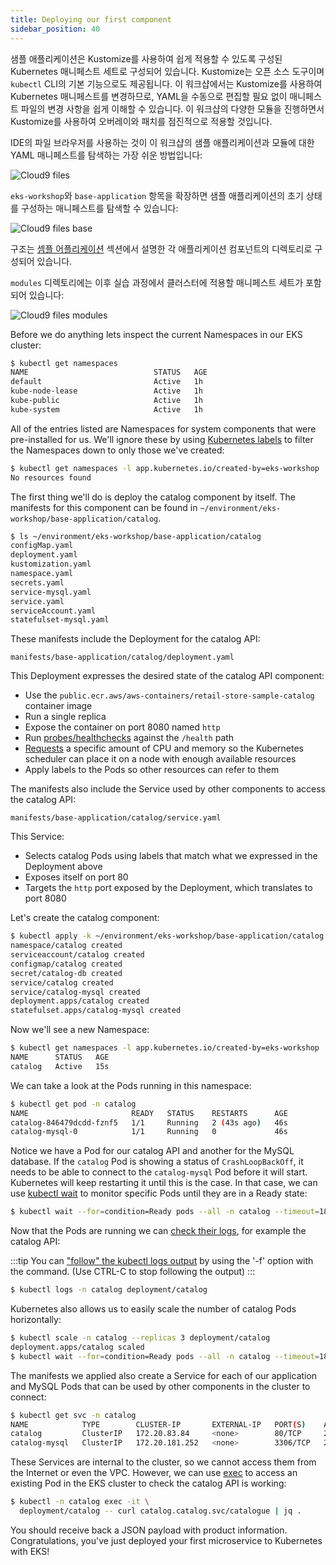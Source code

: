 ```yaml
---
title: Deploying our first component
sidebar_position: 40
---
```


샘플 애플리케이션은 Kustomize를 사용하여 쉽게 적용할 수 있도록 구성된 Kubernetes 매니페스트 세트로 구성되어 있습니다. Kustomize는 오픈 소스 도구이며 `kubectl` CLI의 기본 기능으로도 제공됩니다. 이 워크샵에서는 Kustomize를 사용하여 Kubernetes 매니페스트를 변경하므로, YAML을 수동으로 편집할 필요 없이 매니페스트 파일의 변경 사항을 쉽게 이해할 수 있습니다. 이 워크샵의 다양한 모듈을 진행하면서 Kustomize를 사용하여 오버레이와 패치를 점진적으로 적용할 것입니다.

IDE의 파일 브라우저를 사용하는 것이 이 워크샵의 샘플 애플리케이션과 모듈에 대한 YAML 매니페스트를 탐색하는 가장 쉬운 방법입니다:

![Cloud9 files](./assets/cloud9-files-initial.webp)

`eks-workshop`와 `base-application` 항목을 확장하면 샘플 애플리케이션의 초기 상태를 구성하는 매니페스트를 탐색할 수 있습니다:

![Cloud9 files base](./assets/cloud9-files-base.webp)

구조는 [셈플 어플리케이션](index) 섹션에서 설명한 각 애플리케이션 컴포넌트의 디렉토리로 구성되어 있습니다.

`modules` 디렉토리에는 이후 실습 과정에서 클러스터에 적용할 매니페스트 세트가 포함되어 있습니다:

![Cloud9 files modules](./assets/cloud9-files-modules.webp)

Before we do anything lets inspect the current Namespaces in our EKS cluster:

```bash
$ kubectl get namespaces
NAME                            STATUS   AGE
default                         Active   1h
kube-node-lease                 Active   1h
kube-public                     Active   1h
kube-system                     Active   1h
```

All of the entries listed are Namespaces for system components that were pre-installed for us. We'll ignore these by using [Kubernetes labels](https://kubernetes.io/docs/concepts/overview/working-with-objects/labels/) to filter the Namespaces down to only those we've created:

```bash
$ kubectl get namespaces -l app.kubernetes.io/created-by=eks-workshop
No resources found
```

The first thing we'll do is deploy the catalog component by itself. The manifests for this component can be found in `~/environment/eks-workshop/base-application/catalog`.

```bash
$ ls ~/environment/eks-workshop/base-application/catalog
configMap.yaml
deployment.yaml
kustomization.yaml
namespace.yaml
secrets.yaml
service-mysql.yaml
service.yaml
serviceAccount.yaml
statefulset-mysql.yaml
```

These manifests include the Deployment for the catalog API:

```file
manifests/base-application/catalog/deployment.yaml
```

This Deployment expresses the desired state of the catalog API component:

- Use the `public.ecr.aws/aws-containers/retail-store-sample-catalog` container image
- Run a single replica
- Expose the container on port 8080 named `http`
- Run [probes/healthchecks](https://kubernetes.io/docs/tasks/configure-pod-container/configure-liveness-readiness-startup-probes/) against the `/health` path
- [Requests](https://kubernetes.io/docs/concepts/configuration/manage-resources-containers/) a specific amount of CPU and memory so the Kubernetes scheduler can place it on a node with enough available resources
- Apply labels to the Pods so other resources can refer to them

The manifests also include the Service used by other components to access the catalog API:

```file
manifests/base-application/catalog/service.yaml
```

This Service:

- Selects catalog Pods using labels that match what we expressed in the Deployment above
- Exposes itself on port 80
- Targets the `http` port exposed by the Deployment, which translates to port 8080

Let's create the catalog component:

```bash
$ kubectl apply -k ~/environment/eks-workshop/base-application/catalog
namespace/catalog created
serviceaccount/catalog created
configmap/catalog created
secret/catalog-db created
service/catalog created
service/catalog-mysql created
deployment.apps/catalog created
statefulset.apps/catalog-mysql created
```

Now we'll see a new Namespace:

```bash
$ kubectl get namespaces -l app.kubernetes.io/created-by=eks-workshop
NAME      STATUS   AGE
catalog   Active   15s
```

We can take a look at the Pods running in this namespace:

```bash
$ kubectl get pod -n catalog
NAME                       READY   STATUS    RESTARTS      AGE
catalog-846479dcdd-fznf5   1/1     Running   2 (43s ago)   46s
catalog-mysql-0            1/1     Running   0             46s
```

Notice we have a Pod for our catalog API and another for the MySQL database. If the `catalog` Pod is showing a status of `CrashLoopBackOff`, it needs to be able to connect to the `catalog-mysql` Pod before it will start. Kubernetes will keep restarting it until this is the case. In that case, we can use [kubectl wait](https://kubernetes.io/docs/reference/generated/kubectl/kubectl-commands#wait) to monitor specific Pods until they are in a Ready state:

```bash
$ kubectl wait --for=condition=Ready pods --all -n catalog --timeout=180s
```

Now that the Pods are running we can [check their logs](https://kubernetes.io/docs/reference/generated/kubectl/kubectl-commands#logs), for example the catalog API:

:::tip
You can ["follow" the kubectl logs output](https://kubernetes.io/docs/reference/kubectl/cheatsheet/) by using the '-f' option with the command. (Use CTRL-C to stop following the output)
:::

```bash
$ kubectl logs -n catalog deployment/catalog
```

Kubernetes also allows us to easily scale the number of catalog Pods horizontally:

```bash
$ kubectl scale -n catalog --replicas 3 deployment/catalog
deployment.apps/catalog scaled
$ kubectl wait --for=condition=Ready pods --all -n catalog --timeout=180s
```

The manifests we applied also create a Service for each of our application and MySQL Pods that can be used by other components in the cluster to connect:

```bash
$ kubectl get svc -n catalog
NAME            TYPE        CLUSTER-IP       EXTERNAL-IP   PORT(S)    AGE
catalog         ClusterIP   172.20.83.84     <none>        80/TCP     2m48s
catalog-mysql   ClusterIP   172.20.181.252   <none>        3306/TCP   2m48s
```

These Services are internal to the cluster, so we cannot access them from the Internet or even the VPC. However, we can use [exec](https://kubernetes.io/docs/tasks/debug/debug-application/get-shell-running-container/) to access an existing Pod in the EKS cluster to check the catalog API is working:

```bash
$ kubectl -n catalog exec -it \
  deployment/catalog -- curl catalog.catalog.svc/catalogue | jq .
```

You should receive back a JSON payload with product information. Congratulations, you've just deployed your first microservice to Kubernetes with EKS!
